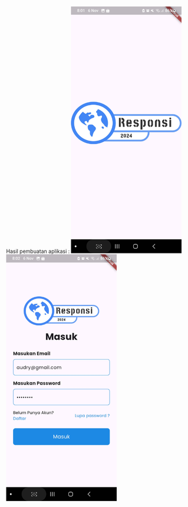 Hasil pembuatan aplikasi :
<img src="./docs/splashscreen.jpg" alt="Tampilan Splash Screen" width="300"/>
<img src="./docs/login.jpg" alt="Tampilan Login" width="300"/>